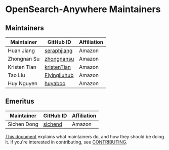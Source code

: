 # OpenSearch-Anywhere Maintainers

## Maintainers
| Maintainer | GitHub ID | Affiliation |
| --------------- | --------- | ----------- |
| Huan Jiang | [seraphjiang](https://github.com/seraphjiang) | Amazon |
| Zhongnan Su | [zhongnansu](https://github.com/zhongnansu) | Amazon |
| Kristen Tian | [kristenTian](https://github.com/kristenTian) | Amazon |
| Tao Liu | [Flyingliuhub](https://github.com/Flyingliuhub) | Amazon |
| Huy Nguyen | [huyaboo](https://github.com/huyaboo) | Amazon |

## Emeritus
| Maintainer | GitHub ID | Affiliation |
| --------------- | --------- | ----------- |
| Sichen Dong | [sichend](https://github.com/sichend) | Amazon |

[This document](https://github.com/opensearch-project/.github/blob/main/MAINTAINERS.md) explains what maintainers do, and how they should be doing it. If you're interested in contributing, see [CONTRIBUTING](CONTRIBUTING.md).